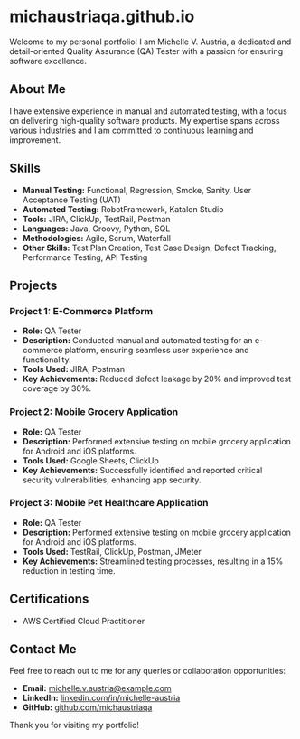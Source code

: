 # michaustriaqa.github.io

Welcome to my personal portfolio! I am Michelle V. Austria, a dedicated and detail-oriented Quality Assurance (QA) Tester with a passion for ensuring software excellence.

## About Me

I have extensive experience in manual and automated testing, with a focus on delivering high-quality software products. My expertise spans across various industries and I am committed to continuous learning and improvement.

## Skills

- **Manual Testing:** Functional, Regression, Smoke, Sanity, User Acceptance Testing (UAT)
- **Automated Testing:** RobotFramework, Katalon Studio
- **Tools:** JIRA, ClickUp, TestRail, Postman
- **Languages:** Java, Groovy, Python, SQL
- **Methodologies:** Agile, Scrum, Waterfall
- **Other Skills:** Test Plan Creation, Test Case Design, Defect Tracking, Performance Testing, API Testing

## Projects

### Project 1: E-Commerce Platform
- **Role:** QA Tester
- **Description:** Conducted manual and automated testing for an e-commerce platform, ensuring seamless user experience and functionality.
- **Tools Used:** JIRA, Postman
- **Key Achievements:** Reduced defect leakage by 20% and improved test coverage by 30%.

### Project 2: Mobile Grocery Application
- **Role:** QA Tester
- **Description:** Performed extensive testing on mobile grocery application for Android and iOS platforms.
- **Tools Used:** Google Sheets, ClickUp
- **Key Achievements:** Successfully identified and reported critical security vulnerabilities, enhancing app security.

### Project 3: Mobile Pet Healthcare Application
- **Role:** QA Tester
- **Description:** Performed extensive testing on mobile grocery application for Android and iOS platforms.
- **Tools Used:** TestRail, ClickUp, Postman, JMeter
- **Key Achievements:** Streamlined testing processes, resulting in a 15% reduction in testing time.

## Certifications

- AWS Certified Cloud Practitioner

## Contact Me

Feel free to reach out to me for any queries or collaboration opportunities:

- **Email:** michelle.v.austria@example.com
- **LinkedIn:** [linkedin.com/in/michelle-austria](https://linkedin.com/in/michelle-austria)
- **GitHub:** [github.com/michaustriaqa](https://github.com/michaustriaqa)

Thank you for visiting my portfolio!
